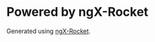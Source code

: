 # Powered by ngX-Rocket

Generated using [ngX-Rocket](https://github.com/ngx-rocket/generator-ngx-rocket).
